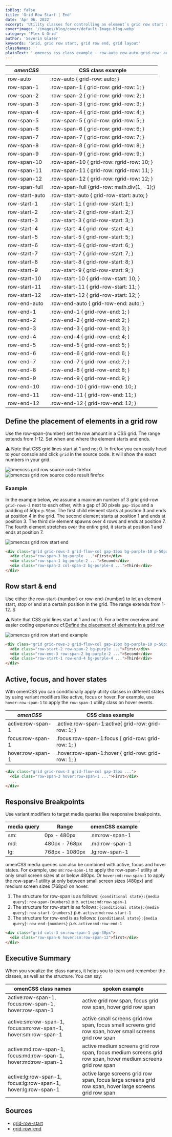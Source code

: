 ```yaml
---
isBlog: false
title: 'Grid Row Start | End'
date: 'Apr 06. 2022'
excerpt: 'Utility classes for controlling an element`s grid row start and end.'
cover*image: '/images/blog/cover/default-Image-blog.webp'
category: 'Flex & Grid'
author: 'Severin Glaser'
keywords: 'Grid, grid row start, grid row end, grid layout'
classNames: ''
plainText: ' omencss css class example - row-auto row-auto grid-row: auto; row-span-1 row-span-1 grid-row: grid-row: 1; row-span-2 row-span-2 grid-row: grid-row: 2; row-span-3 row-span-3 grid-row: grid-row: 3; row-span-4 row-span-4 grid-row: grid-row: 4; row-span-5 row-span-5 grid-row: grid-row: 5; row-span-6 row-span-6 grid-row: grid-row: 6; row-span-7 row-span-7 grid-row: grid-row: 7; row-span-8 row-span-8 grid-row: grid-row: 8; row-span-9 row-span-9 grid-row: grid-row: 9; row-span-10 row-span-10 grid-row: rgrid-row: 10; row-span-11 row-span-11 grid-row: rgrid-row: 11; row-span-12 row-span-12 grid-row: rgrid-row: 12; row-span-full row-span-full grid-row: math div 1 -1 ; row-start-auto row-start-auto grid-row-start: auto; row-start-1 row-start-1 grid-row-start: 1; row-start-2 row-start-2 grid-row-start: 2; row-start-3 row-start-3 grid-row-start: 3; row-start-4 row-start-4 grid-row-start: 4; row-start-5 row-start-5 grid-row-start: 5; row-start-6 row-start-6 grid-row-start: 6; row-start-7 row-start-7 grid-row-start: 7; row-start-8 row-start-8 grid-row-start: 8; row-start-9 row-start-9 grid-row-start: 9; row-start-10 row-start-10 grid-row-start: 10; row-start-11 row-start-11 grid-row-start: 11; row-start-12 row-start-12 grid-row-start: 12; row-end-auto row-end-auto grid-row-end: auto; row-end-1 row-end-1 grid-row-end: 1; row-end-2 row-end-2 grid-row-end: 2; row-end-3 row-end-3 grid-row-end: 3; row-end-4 row-end-4 grid-row-end: 4; row-end-5 row-end-5 grid-row-end: 5; row-end-6 row-end-6 grid-row-end: 6; row-end-7 row-end-7 grid-row-end: 7; row-end-8 row-end-8 grid-row-end: 8; row-end-9 row-end-9 grid-row-end: 9; row-end-10 row-end-10 grid-row-end: 10; row-end-11 row-end-11 grid-row-end: 11; row-end-12 row-end-12 grid-row-end: 12; define the placement of elements in a grid row use the row-span- number set the row amount in a css grid the range extends from 1-12 set when and where the element starts and ends ⚠️ note that css grid lines start at 1 and not 0 in firefox you can easily head to your console and click `grid` in the source code it will show the exact numbers in your grid ! omencss grid row source code firefox images docs flex source-code-row webp?style=centerme ! omencss grid row source code result firefox images docs flex source-code-result-row webp?style=centerme example in the example below we assume a maximum number of 3 grid grid-row `grid-rows-3` next to each other with a gap of 30 pixels `gap-15px` and a padding of 50px `p-50px` the first child element starts at position 3 and ends at position 4 in the grid the second element starts at position 1 and ends at position 3 the third div element spawns over 4 rows and ends at position 7 the fourth element stretches over the entire grid it starts at position 1 and ends at position 7 ! omencss grid row start end images docs flex grid-rows-start-end webp?style=centerme  row start & end use either the row-start- number or row-end- number to let an element start stop or end at a certain position in the grid the range extends from 1-12 s ⚠️ note that css grid lines start at 1 and not 0 for a better overview and easier coding experience cf define the placement of elements in a grid row define-the-placement-of-elements-in-a-grid-row ! omencss grid row start end example images docs flex grid-rows-start-end-example webp?style=centerme  active focus and hover states with omencss you can conditionally apply utility classes in different states by using variant modifiers like active focus or hover for example use `hover:row-span-1` to apply the `row-span-1` utility class on hover events omencss css class example - active:row-span-1 active :row-span-1:active grid-row: grid-row: 1; focus:row-span-1 focus :row-span-1:focus grid-row: grid-row: 1; hover:row-span-1 hover :row-span-1:hover grid-row: grid-row: 1;  responsive breakpoints use variant modifiers to target media queries like responsive breakpoints media query range omencss example - - sm: 0px - 480px sm:row-span-1 md: 480px - 768px md:row-span-1 lg: 768px - 1080px lg:row-span-1 omencss media queries can also be combined with active focus and hover states for example use `sm:row-span-1` to apply the row-span-1 utility at only small screen sizes at or below 480px or `hover:md:row-span-1` to apply the row-span-1 utility at only between small screen sizes 480px and medium screen sizes 768px on hover 1 the structure for row-span is as follows: ` conditional state : media query :row-span- numbers ` p e `active:md:row-span-1` 2 the structure for row-start is as follows: ` conditional state : media query :row-start- numbers ` p e `active:md:row-start-1` 3 the structure for row-end is as follows: ` conditional state : media query :row-end- numbers ` p e `active:md:row-end-1`  executive summary when you vocalize the class names it helps you to learn and remember the classes as well as the structure you can say: omencss class names spoken example - active:row-span-1 focus:row-span-1 hover:row-span-1 active grid row span focus grid row span hover grid row span active:sm:row-span-1 focus:sm:row-span-1 hover:sm:row-span-1 active small screens grid row span focus small screens grid row span hover small screens grid row span active:md:row-span-1 focus:md:row-span-1 hover:md:row-span-1 active medium screens grid row span focus medium screens grid row span hover medium screens grid row span active:lg:row-span-1 focus:lg:row-span-1 hover:lg:row-span-1 active large screens grid row span focus large screens grid row span hover large screens grid row span sources - grid-row-start https: developer mozilla org en-us docs web css grid-row-start - grid-row-end https: developer mozilla org en-us docs web css grid-row-end '
---
```


| _omenCSS_      | CSS class example                           |
| -------------- | ------------------------------------------- |
| row-auto       | .row-auto { grid-row: auto; }               |
| row-span-1     | .row-span-1 { grid-row: grid-row: 1; }      |
| row-span-2     | .row-span-2 { grid-row: grid-row: 2; }      |
| row-span-3     | .row-span-3 { grid-row: grid-row: 3; }      |
| row-span-4     | .row-span-4 { grid-row: grid-row: 4; }      |
| row-span-5     | .row-span-5 { grid-row: grid-row: 5; }      |
| row-span-6     | .row-span-6 { grid-row: grid-row: 6; }      |
| row-span-7     | .row-span-7 { grid-row: grid-row: 7; }      |
| row-span-8     | .row-span-8 { grid-row: grid-row: 8; }      |
| row-span-9     | .row-span-9 { grid-row: grid-row: 9; }      |
| row-span-10    | .row-span-10 { grid-row: rgrid-row: 10; }   |
| row-span-11    | .row-span-11 { grid-row: rgrid-row: 11; }   |
| row-span-12    | .row-span-12 { grid-row: rgrid-row: 12; }   |
| row-span-full  | .row-span-full {grid-row: math.div(1, -1);} |
| row-start-auto | .row-start-auto { grid-row-start: auto; }   |
| row-start-1    | .row-start-1 { grid-row-start: 1; }         |
| row-start-2    | .row-start-2 { grid-row-start: 2; }         |
| row-start-3    | .row-start-3 { grid-row-start: 3; }         |
| row-start-4    | .row-start-4 { grid-row-start: 4; }         |
| row-start-5    | .row-start-5 { grid-row-start: 5; }         |
| row-start-6    | .row-start-6 { grid-row-start: 6; }         |
| row-start-7    | .row-start-7 { grid-row-start: 7; }         |
| row-start-8    | .row-start-8 { grid-row-start: 8; }         |
| row-start-9    | .row-start-9 { grid-row-start: 9; }         |
| row-start-10   | .row-start-10 { grid-row-start: 10; }       |
| row-start-11   | .row-start-11 { grid-row-start: 11; }       |
| row-start-12   | .row-start-12 { grid-row-start: 12; }       |
| row-end-auto   | .row-end-auto { grid-row-end: auto; }       |
| row-end-1      | .row-end-1 { grid-row-end: 1; }             |
| row-end-2      | .row-end-2 { grid-row-end: 2; }             |
| row-end-3      | .row-end-3 { grid-row-end: 3; }             |
| row-end-4      | .row-end-4 { grid-row-end: 4; }             |
| row-end-5      | .row-end-5 { grid-row-end: 5; }             |
| row-end-6      | .row-end-6 { grid-row-end: 6; }             |
| row-end-7      | .row-end-7 { grid-row-end: 7; }             |
| row-end-8      | .row-end-8 { grid-row-end: 8; }             |
| row-end-9      | .row-end-9 { grid-row-end: 9; }             |
| row-end-10     | .row-end-10 { grid-row-end: 10; }           |
| row-end-11     | .row-end-11 { grid-row-end: 11; }           |
| row-end-12     | .row-end-12 { grid-row-end: 12; }           |

## Define the placement of elements in a grid row

Use the row-span-{number} set the row amount in a CSS grid. The range extends from 1-12. Set when and where the element starts and ends.

⚠️ Note that CSS grid lines start at 1 and not 0. In firefox you can easily head to your console and click `grid` in the source code. It will show the exact numbers in your grid.

![omencss grid row source code firefox](/images/docs/flex/source-code-row.webp?style=centerme)
![omencss grid row source code result firefox](/images/docs/flex/source-code-result-row.webp?style=centerme)

### Example

In the example below, we assume a maximum number of 3 grid grid-row `grid-rows-3` next to each other, with a gap of 30 pixels `gap-15px` and a padding of 50px `p-50px`. The first child element starts at position 3 and ends at position 4 in the grid. The second element starts at position 1 and ends at position 3. The third div element spawns over 4 rows and ends at position 7. The fourth element stretches over the entire grid, it starts at position 1 and ends at position 7.

![omencss grid row start end](/images/docs/flex/grid-rows-start-end.webp?style=centerme)

```html
<div class="grid grid-rows-3 grid-flow-col gap-15px bg-purple-10 p-50px">
  <div class="row-span-3 bg-purple ...">First</div>
  <div class="row-span-1 bg-purple-2 ...">Second</div>
  <div class="row-span-2 col-span-2 bg-purple-4 ...">Third</div>
</div>
```

## Row start & end

Use either the row-start-{number} or row-end-{number} to let an element start, stop or end at a certain position in the grid. The range extends from 1-12. S

⚠️ Note that CSS grid lines start at 1 and not 0. For a better overview and easier coding experience cf.[Define the placement of elements in a grid row](#define-the-placement-of-elements-in-a-grid-row)

![omencss grid row start end example](/images/docs/flex/grid-rows-start-end-example.webp?style=centerme)

```html
<div class="grid grid-rows-3 grid-flow-col gap-15px bg-purple-10 p-50px">
  <div class="row-start-2 row-span-2 bg-purple ...">First</div>
  <div class="row-end-3 row-span-2 bg-purple-2 ...">Second</div>
  <div class="row-start-1 row-end-4 bg-purple-4 ...">Third</div>
</div>
```

## Active, focus, and hover states

With omenCSS you can conditionally apply utility classes in different states by using variant modifiers like active, focus or hover. For example, use `hover:row-span-1` to apply the `row-span-1` utility class on hover events.

| _omenCSS_         | CSS class example                                    |
| ----------------- | ---------------------------------------------------- |
| active:row-span-1 | .active\:row-span-1:active{ grid-row: grid-row: 1; } |
| focus:row-span-1  | .focus\:row-span-1:focus { grid-row: grid-row: 1; }  |
| hover:row-span-1  | .hover\:row-span-1:hover { grid-row: grid-row: 1; }  |

```html
<div class="grid grid-rows-3 grid-flow-col gap-15px ...">
  <div class="row-span-3 hover:row-span-1 ...">First</div>
  ...
</div>
```

## Responsive Breakpoints

Use variant modifiers to target media queries like responsive breakpoints.

| media query | Range          | omenCSS example |
| ----------- | -------------- | --------------- |
| sm:         | 0px - 480px    | .sm:row-span-1  |
| md:         | 480px - 768px  | .md:row-span-1  |
| lg:         | 768px - 1080px | .lg:row-span-1  |

omenCSS media queries can also be combined with active, focus and hover states. For example, use `sm:row-span-1` to apply the row-span-1 utility at only small screen sizes at or below 480px. Or `hover:md:row-span-1` to apply the row-span-1 utility at only between small screen sizes (480px) and medium screen sizes (768px) on hover.

1. The structure for row-span is as follows: `{conditional state}:{media query}:row-span-{numbers}` p.e. `active:md:row-span-1`
2. The structure for row-start is as follows: `{conditional state}:{media query}:row-start-{numbers}` p.e. `active:md:row-start-1`
3. The structure for row-end is as follows: `{conditional state}:{media query}:row-end-{numbers}` p.e. `active:md:row-end-1`

```html
<div class="grid cols-3 sm:row-span-1 gap-30px">
  <div class="row-span-6 hover:sm:row-span-12">first</div>
</div>
```

## Executive Summary

When you vocalize the class names, it helps you to learn and remember the classes, as well as the structure. You can say:

| omenCSS class names                                            | spoken example                                                                                              |
| -------------------------------------------------------------- | ----------------------------------------------------------------------------------------------------------- |
| active:row-span-1, focus:row-span-1, hover:row-span-1          | active grid row span, focus grid row span, hover grid row span                                              |
| active:sm:row-span-1, focus:sm:row-span-1, hover:sm:row-span-1 | active small screens grid row span, focus small screens grid row span, hover small screens grid row span    |
| active:md:row-span-1, focus:md:row-span-1, hover:md:row-span-1 | active medium screens grid row span, focus medium screens grid row span, hover medium screens grid row span |
| active:lg:row-span-1, focus:lg:row-span-1, hover:lg:row-span-1 | active large screens grid row span, focus large screens grid row span, hover large screens grid row span    |

## Sources

- [grid-row-start](https://developer.mozilla.org/en-US/docs/Web/CSS/grid-row-start)
- [grid-row-end](https://developer.mozilla.org/en-US/docs/Web/CSS/grid-row-end)
